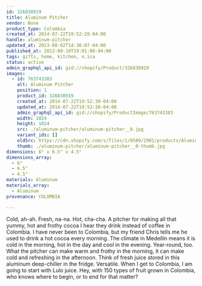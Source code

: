 ```yaml
---
id: 326838919
title: Aluminum Pitcher
vendor: None
product_type: Colombia
created_at: 2014-07-22T19:52:28-04:00
handle: aluminum-pitcher
updated_at: 2023-08-02T14:36:07-04:00
published_at: 2012-09-10T19:01:00-04:00
tags: gifts, home, kitchen, x.ica
status: active
admin_graphql_api_id: gid://shopify/Product/326838919
images:
  - id: 763743383
    alt: Aluminum Pitcher
    position: 1
    product_id: 326838919
    created_at: 2014-07-22T19:52:30-04:00
    updated_at: 2014-07-22T19:52:30-04:00
    admin_graphql_api_id: gid://shopify/ProductImage/763743383
    width: 1024
    height: 1024
    src: ./aluminum-pitcher/aluminum-pitcher__0.jpg
    variant_ids: []
    oldSrc: https://cdn.shopify.com/s/files/1/0589/2901/products/Aluminum_Pitcher_2.jpeg?v=1406073150
    thumb: ./aluminum-pitcher/aluminum-pitcher__0-thumb.jpg
dimensions: 6" x 6.5" x 4.5"
dimensions_array:
  - 6"
  - 6.5"
  - 4.5"
materials: Aluminum
materials_array:
  - Aluminum
provenance: COLOMBIA

---
```


Cold, ah-ah. Fresh, na-na. Hot, cha-cha. A pitcher for making all that yummy, hot and frothy cocoa I hear they drink instead of coffee in Colombia. I have never been to Colombia, but my friend Chris tells me he used to drink a hot cocoa every morning. The climate in Medellín means it is cold in the morning, hot in the day and cool in the evening. Year-round, too. What the pitcher can make warm and frothy in the morning, it can make cold and refreshing in the afternoon. Think of fresh juice stored in this aluminum deep-chiller in the fridge. Versatile. When I get to Colombia, I am going to start with Lulo juice. Hey, with 150 types of fruit grown in Colombia, who knows where to begin, or to end for that matter?
